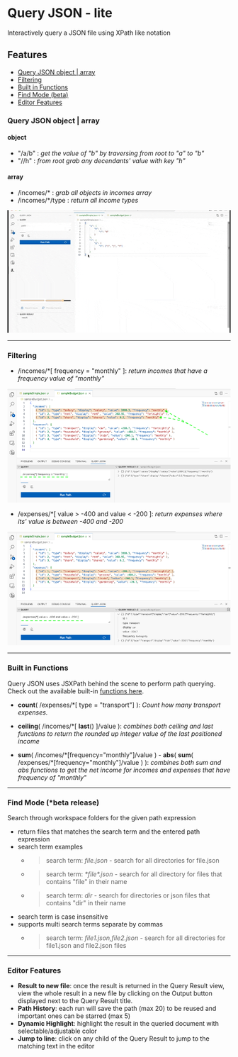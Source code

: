 # Query JSON - lite

Interactively query a JSON file using XPath like notation


## Features
- [Query JSON object | array](#query-json-object--array)
- [Filtering](#filtering)
- [Built in Functions](#built-in-functions)
- [Find Mode (beta)](#find-mode-beta-release)
- [Editor Features](#editor-features)


### Query JSON object | array
#### object
- "/a/b" : *get the value of "b" by traversing from root to "a" to "b"*
- "//h" : *from root grab any decendants' value with key "h"*
#### array

- /incomes/\* : *grab all objects in incomes array*
- /incomes/\*/type : *return all income types*

![Query Object And Array JSON](resources/QJ-ObjectArray.gif)


---


### Filtering
- /incomes/\*[ frequency = "monthly" ]: *return incomes that have a frequency value of "monthly"*

![Filter Income Monthly](resources/QJ_FilterIncomeMonthly.png)

- /expenses/\*[ value > -400 and value < -200 ]: *return expenses where its' value is between -400 and -200*

![Filter Income Monthly](resources/QJ_FilterExpensesByValue.png)


---


### Built in Functions

Query JSON uses JSXPath behind the scene to perform path querying. Check out the available built-in [functions here](https://github.com/Quang-Nhan/JSXPath/blob/master/README.md#built-in-functions).

- **count**( /expenses/*[ type = "transport"] ): *Count how many transport expenses.*


- **ceiling**( /incomes/\*[ **last**() ]/value ): *combines both ceiling and last functions to return the rounded up integer value of the last positioned income*


- **sum**( /incomes/\*[frequency="monthly"]/value ) - **abs**( **sum**( /expenses/\*[frequency="monthly"]/value ) ): *combines both sum and abs functions to get the net income for incomes and expenses that have frequency of "monthly"*


---


### Find Mode (*beta release)
Search through workspace folders for the given path expression
- return files that matches the search term and the entered path expression
- search term examples
    - > search term: *file.json* - search for all directories for file.json
    - > search term: *\*file\*.json* - search for all directory for files that contains "file" in their name
    - > search term: *dir* - search for directories or json files that contains "dir" in their name 
- search term is case insensitive
- supports multi search terms separate by commas
    - > search term: *file1.json,file2.json* - search for all directories for file1.json and file2.json files


---
### Editor Features

- **Result to new file**: once the result is returned in the Query Result view, view the whole result in a new file by clicking on the Output button displayed next to the Query Result title.
- **Path History**: each run will save the path (max 20) to be reused and important ones can be starred (max 5)
- **Dynamic Highlight**: highlight the result in the queried document with selectable/adjustable color
- **Jump to line**: click on any child of the Query Result to jump to the matching text in the editor
